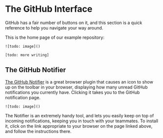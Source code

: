 # The GitHub Interface

GitHub has a fair number of buttons on it, and this section is a quick reference to help you navigate your way around.

This is the home page of our example repository:

`![todo: image]()`

`[todo: more writing]`

## The GitHub Notifier

[The GitHub Notifier](https://github.com/sindresorhus/GitHub-Notifier) is a great browser plugin that causes an icon to show up on the toolbar in your browser, displaying how many unread GitHub notifications you currently have. Clicking it takes you to the GitHub notification page.

`![todo: image]()`

The Notifier is an extremely handy tool, and lets you easily keep on top of incoming notifications, keeping you in touch with your teammates. To install it, click on the link appropriate to your browser on the page linked above, and follow the instructions there.
